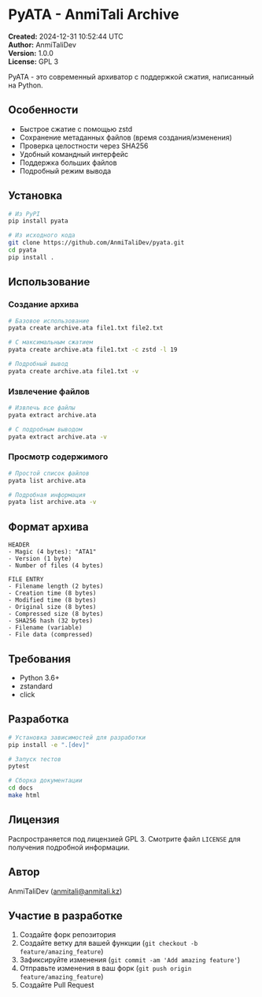 # PyATA - AnmiTali Archive

**Created:** 2024-12-31 10:52:44 UTC  
**Author:** AnmiTaliDev  
**Version:** 1.0.0  
**License:** GPL 3

PyATA - это современный архиватор с поддержкой сжатия, написанный на Python.

## Особенности

- Быстрое сжатие с помощью zstd
- Сохранение метаданных файлов (время создания/изменения)
- Проверка целостности через SHA256
- Удобный командный интерфейс
- Поддержка больших файлов
- Подробный режим вывода

## Установка

```bash
# Из PyPI
pip install pyata

# Из исходного кода
git clone https://github.com/AnmiTaliDev/pyata.git
cd pyata
pip install .
```

## Использование

### Создание архива

```bash
# Базовое использование
pyata create archive.ata file1.txt file2.txt

# С максимальным сжатием
pyata create archive.ata file1.txt -c zstd -l 19

# Подробный вывод
pyata create archive.ata file1.txt -v
```

### Извлечение файлов

```bash
# Извлечь все файлы
pyata extract archive.ata

# С подробным выводом
pyata extract archive.ata -v
```

### Просмотр содержимого

```bash
# Простой список файлов
pyata list archive.ata

# Подробная информация
pyata list archive.ata -v
```

## Формат архива

```
HEADER
- Magic (4 bytes): "ATA1"
- Version (1 byte)
- Number of files (4 bytes)

FILE ENTRY
- Filename length (2 bytes)
- Creation time (8 bytes)
- Modified time (8 bytes)
- Original size (8 bytes)
- Compressed size (8 bytes)
- SHA256 hash (32 bytes)
- Filename (variable)
- File data (compressed)
```

## Требования

- Python 3.6+
- zstandard
- click

## Разработка

```bash
# Установка зависимостей для разработки
pip install -e ".[dev]"

# Запуск тестов
pytest

# Сборка документации
cd docs
make html
```

## Лицензия

Распространяется под лицензией GPL 3. Смотрите файл `LICENSE` для получения подробной информации.

## Автор

AnmiTaliDev (<anmitali@anmitali.kz>)

## Участие в разработке

1. Создайте форк репозитория
2. Создайте ветку для вашей функции (`git checkout -b feature/amazing_feature`)
3. Зафиксируйте изменения (`git commit -am 'Add amazing feature'`)
4. Отправьте изменения в ваш форк (`git push origin feature/amazing_feature`)
5. Создайте Pull Request